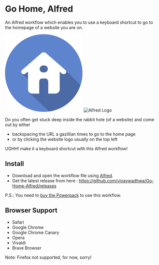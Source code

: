 # Go Home, Alfred
An Alfred workflow which enables you to use a keyboard shortcut to go to the homepage of a website you are on.

![Alfred Logo](logo.png)
![Alfred Logo](https://cloud.githubusercontent.com/assets/398893/3528722/5b5b30c6-0792-11e4-956d-750ac3a00bd8.png)

Do you often get stuck deep inside the rabbit hole (of a website) and come out by either 
- backspacing the URL a gazillian times to go to the home page 
- or by clicking the website logo usually on the top left

UGHH! make it a keyboard shortcut with this Alfred workflow!

## Install

- Download and open the workflow file using [Alfred](https://www.alfredapp.com/).
- Get the latest release from here : https://github.com/vinaywadhwa/Go-Home-Alfred/releases


P.S.: You need to [buy the Powerpack](https://buy.alfredapp.com/) to use this workflow.


## Browser Support
- Safari
- Google Chrome
- Google Chrome Canary
- Opera
- Vivaldi
- Brave Browser

Note: Firefox not supported, for now, sorry!
